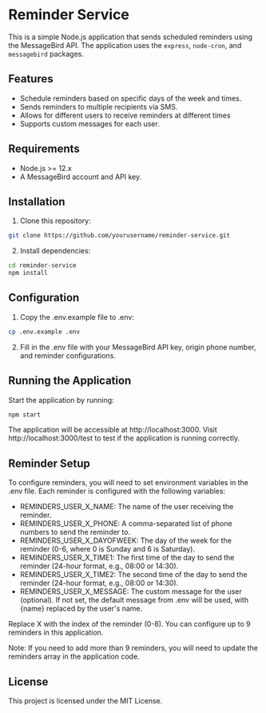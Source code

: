 # Reminder Service

This is a simple Node.js application that sends scheduled reminders using the MessageBird API. The application uses the `express`, `node-cron`, and `messagebird` packages.

## Features

- Schedule reminders based on specific days of the week and times.
- Sends reminders to multiple recipients via SMS.
- Allows for different users to receive reminders at different times
- Supports custom messages for each user.

## Requirements

- Node.js >= 12.x
- A MessageBird account and API key.

## Installation

1. Clone this repository:

```bash
git clone https://github.com/yourusername/reminder-service.git
```

2. Install dependencies:

```bash
cd reminder-service
npm install
```

## Configuration

1. Copy the .env.example file to .env:

```bash
cp .env.example .env
```

2. Fill in the .env file with your MessageBird API key, origin phone number, and reminder configurations.


## Running the Application

Start the application by running:

```bash
npm start
```

The application will be accessible at http://localhost:3000. Visit http://localhost:3000/test to test if the application is running correctly.

## Reminder Setup

To configure reminders, you will need to set environment variables in the .env file. Each reminder is configured with the following variables:

- REMINDERS_USER_X_NAME: The name of the user receiving the reminder.
- REMINDERS_USER_X_PHONE: A comma-separated list of phone numbers to send the reminder to.
- REMINDERS_USER_X_DAYOFWEEK: The day of the week for the reminder (0-6, where 0 is Sunday and 6 is Saturday).
- REMINDERS_USER_X_TIME1: The first time of the day to send the reminder (24-hour format, e.g., 08:00 or 14:30).
- REMINDERS_USER_X_TIME2: The second time of the day to send the reminder (24-hour format, e.g., 08:00 or 14:30).
- REMINDERS_USER_X_MESSAGE: The custom message for the user (optional). If not set, the default message from .env will be used, with {name} replaced by the user's name.

Replace X with the index of the reminder (0-8). You can configure up to 9 reminders in this application.

Note: If you need to add more than 9 reminders, you will need to update the reminders array in the application code.

## License

This project is licensed under the MIT License.




